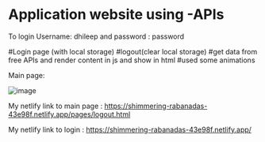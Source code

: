 # Application website using -APIs
To login  Username: dhileep  and  password : password

#Login page (with local storage)
#logout(clear local storage)
#get data from free APIs and render content in js and show in html
#used some animations

Main page:

![image](https://github.com/Dhileepguru/Application-APIs/assets/141471079/bc409225-91fe-4a10-9332-152ab34edabb)

My netlify link to main page : https://shimmering-rabanadas-43e98f.netlify.app/pages/logout.html

My netlify link to login : https://shimmering-rabanadas-43e98f.netlify.app/


 


